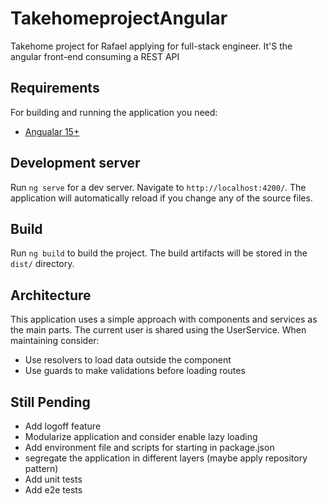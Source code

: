 # TakehomeprojectAngular

Takehome project for Rafael applying for full-stack engineer. It'S the angular front-end consuming a REST API

## Requirements

For building and running the application you need:

- [Angualar 15+](https://angular.io/guide/setup-local)

## Development server

Run `ng serve` for a dev server. Navigate to `http://localhost:4200/`. The application will automatically reload if you change any of the source files.

## Build

Run `ng build` to build the project. The build artifacts will be stored in the `dist/` directory.

## Architecture
This application uses a simple approach with components and services as the main parts. The current user is shared using the UserService.
When maintaining consider:
* Use resolvers to load data outside the component
* Use guards to make validations before loading routes

## Still Pending
* Add logoff feature
* Modularize application and consider enable lazy loading
* Add environment file and scripts for starting in package.json
* segregate the application in different layers (maybe apply repository pattern)
* Add unit tests
* Add e2e tests
